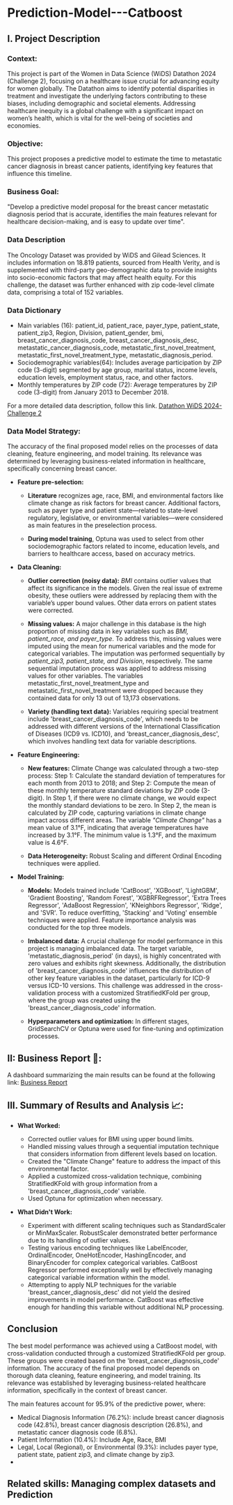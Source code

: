 # Prediction-Model---Catboost

## **I. Project Description**

### **Context:**

This project is part of the Women in Data Science (WiDS) Datathon 2024 (Challenge 2), focusing on a healthcare issue crucial for advancing equity for women globally. The Datathon aims to identify potential disparities in treatment and investigate the underlying factors contributing to these biases, including demographic and societal elements. Addressing healthcare inequity is a global challenge with a significant impact on women’s health, which is vital for the well-being of societies and economies.

### **Objective:**
This project proposes a predictive model to estimate the time to metastatic cancer diagnosis in breast cancer patients, identifying key features that influence this timeline.

### **Business Goal:**
"Develop a predictive model proposal for the breast cancer metastatic diagnosis period that is accurate, identifies the main features relevant for healthcare decision-making, and is easy to update over time".

### **Data Description**

The Oncology Dataset was provided by WiDS and Gilead Sciences. It includes information on 18.819 patients, sourced from Health Verity, and is supplemented with third-party geo-demographic data to provide insights into socio-economic factors that may affect health equity. For this challenge, the dataset was further enhanced with zip code-level climate data, comprising a total of 152 variables.

### **Data Dictionary**

* Main variables (16): patient_id, patient_race, payer_type, patient_state, patient_zip3, Region, Division, patient_gender, bmi, breast_cancer_diagnosis_code, breast_cancer_diagnosis_desc, metastatic_cancer_diagnosis_code, metastatic_first_novel_treatment, metastatic_first_novel_treatment_type, metastatic_diagnosis_period.
* Sociodemographic variables(64): Includes average participation by ZIP code (3-digit) segmented by age group, marital status, income levels, education levels, employment status, race, and other factors.
* Monthly temperatures by ZIP code (72): Average temperatures by ZIP code (3-digit) from January 2013 to December 2018.

For a more detailed data description, follow this link. [Datathon WiDS 2024-Challenge 2](https://www.kaggle.com/competitions/widsdatathon2024-challenge2/data)

### **Data Model Strategy:**

The accuracy of the final proposed model relies on the processes of data cleaning, feature engineering, and model training. Its relevance was determined by leveraging business-related information in healthcare, specifically concerning breast cancer.   

* **Feature pre-selection:**

  - **Literature** recognizes age, race, BMI, and environmental factors like climate change as risk factors for breast cancer. Additional factors, such as payer type and patient state—related to state-level regulatory, legislative, or environmental variables—were considered as main features in the preselection process.

  - **During model training**, Optuna was used to select from other sociodemographic factors related to income, education levels, and barriers to healthcare access, based on accuracy metrics.

* **Data Cleaning:**

  - **Outlier correction (noisy data):** *BMI* contains outlier values that affect its significance in the models. Given the real issue of extreme obesity, these outliers were addressed by replacing them with the variable’s upper bound values. Other data errors on patient states were corrected.

  - **Missing values:** A major challenge in this database is the high proportion of missing data in key variables such as *BMI, patient_race, and payer_type*. To address this, missing values were imputed using the mean for numerical variables and the mode for categorical variables. The imputation was performed sequentially by *patient_zip3, patient_state, and Division*, respectively. The same sequential imputation process was applied to address missing values for other variables. 
  The variables metastatic_first_novel_treatment_type and metastatic_first_novel_treatment were dropped because they contained data for only 13 out of 13,173 observations.

  - **Variety (handling text data):** Variables requiring special treatment include 'breast_cancer_diagnosis_code', which needs to be addressed with different versions of the International Classification of Diseases (ICD9 vs. ICD10), and 'breast_cancer_diagnosis_desc', which involves handling text data for variable descriptions.  

 * **Feature Engineering:**

    - **New features:** Climate Change was calculated through a two-step process: Step 1: Calculate the standard deviation of temperatures for each month from 2013 to 2018; and Step 2: Compute the mean of these monthly temperature standard deviations by ZIP code (3-digit). In Step 1, if there were no climate change, we would expect the monthly standard deviations to be zero. In Step 2, the mean is calculated by ZIP code, capturing variations in climate change impact across different areas. The variable *"Climate Change"* has a mean value of 3.1°F, indicating that average temperatures have increased by 3.1°F. The minimum value is 1.3°F, and the maximum value is 4.6°F.

    - **Data Heterogeneity:** Robust Scaling and different Ordinal Encoding techniques were applied.

* **Model Training:**

  - **Models:** Models trained include 'CatBoost', 'XGBoost', 'LightGBM', 'Gradient Boosting', 'Random Forest', 'XGBRFRegressor', 'Extra Trees Regressor', 'AdaBoost Regression', 'KNeighbors Regressor', 'Ridge', and 'SVR'. To reduce overfitting, 'Stacking' and 'Voting' ensemble techniques were applied. Feature importance analysis was conducted for the top three models. 

  - **Imbalanced data:** A crucial challenge for model performance in this project is managing imbalanced data. The target variable, 'metastatic_diagnosis_period' (in days), is highly concentrated with zero values and exhibits right skewness. Additionally, the distribution of 'breast_cancer_diagnosis_code' influences the distribution of other key feature variables in the dataset, particularly for ICD-9 versus ICD-10 versions. This challenge was addressed in the cross-validation process with a customized StratifiedKFold per group, where the group was created using the 'breast_cancer_diagnosis_code' information.

  - **Hyperparameters and optimization:** In different stages, GridSearchCV or Optuna were used for fine-tuning and optimization processes.
 

## **II: Business Report 📰:**
A dashboard summarizing the main results can be found at the following link: [Business Report](https://infograph.venngage.com/pl/5lQsdECOi68)


## **III. Summary of Results and Analysis 📈**:

* **What Worked:**

  - Corrected outlier values for BMI using upper bound limits.
  - Handled missing values through a sequential imputation technique that considers information from different levels based on location.
  - Created the "Climate Change" feature to address the impact of this environmental factor.
  - Applied a customized cross-validation technique, combining StratifiedKFold with group information from a 'breast_cancer_diagnosis_code' variable.
  - Used Optuna for optimization when necessary. 

* **What Didn't Work:**

  - Experiment with different scaling techniques such as StandardScaler or MinMaxScaler. RobustScaler demonstrated better performance due to its handling of outlier values.
  - Testing various encoding techniques like LabelEncoder, OrdinalEncoder, OneHotEncoder, HashingEncoder, and BinaryEncoder for complex categorical variables. CatBoost Regressor performed exceptionally well by effectively managing categorical variable information within the model.
  - Attempting to apply NLP techniques for the variable 'breast_cancer_diagnosis_desc' did not yield the desired improvements in model performance. CatBoost was effective enough for handling this variable without additional NLP processing.

## **Conclusion**

The best model performance was achieved using a CatBoost model, with cross-validation conducted through a customized StratifiedKFold per group. These groups were created based on the 'breast_cancer_diagnosis_code' information. The accuracy of the final proposed model depends on thorough data cleaning, feature engineering, and model training. Its relevance was established by leveraging business-related healthcare information, specifically in the context of breast cancer.

The main features account for 95.9% of the predictive power, where:
  - Medical Diagnosis Information (76.2%): include breast cancer diagnosis code (42.8%), breast cancer diagnosis description (26.8%), and metastatic cancer diagnosis code (6.8%).
  - Patient Information (10.4%): Include Age, Race, BMI     
  - Legal, Local (Regional), or Environmental (9.3%): includes payer type, patient state, patient zip3, and climate change by zip3.
  - 

## Related skills: Managing complex datasets and Prediction

